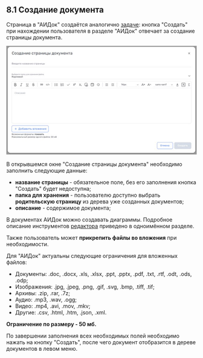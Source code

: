 ## 8.1 Создание документа

Страница в "АИДок" создаётся аналогично [задаче](6_task/6_task.md): кнопка "Создать" при нахождении пользователя в разделе "АИДок" отвечает за создание страницы документа.

![создание_документа](/imgs/aidoc_create.jpg)

В открывшемся окне "Создание страницы документа" необходимо заполнить следующие данные:

- **название страницы** - обязательное поле, без его заполнения кнопка "Создать" будет недоступна;
- **папка для хранения** - пользователю доступно выбрать **родительскую страницу** из дерева уже созданных документов;
- **описание** - содержимое документа;

В документах АИДок можно создавать диаграммы. Подробное описание инструментов [редактора](aiplan-help/10_general_operations/10.4_editor.md) приведено в одноимённом разделе. 

Также пользователь может **прикрепить файлы во вложения** при необходимости. 

Для "АИДок" актуальны следующие ограничения для вложенных файлов:

- Документы: .doc, .docx, .xls, .xlsx, .ppt, .pptx, .pdf, .txt, .rtf, .odt, .ods, .odp;
- Изображения: .jpg, .jpeg, .png, .gif, .svg, .bmp, .tiff, .tif;
- Архивы: .zip, .rar, .7z;
- Аудио: .mp3, .wav, .ogg;
- Видео: .mp4, .avi, .mov, .mkv;
- Другие: .csv, .html, .htm, .json, .xml.

**Ограничение по размеру - 50 мб.**

По завершении заполнения всех необходимых полей необходимо нажать на кнопку "Создать", после чего документ отобразится в дереве документов в левом меню. 

